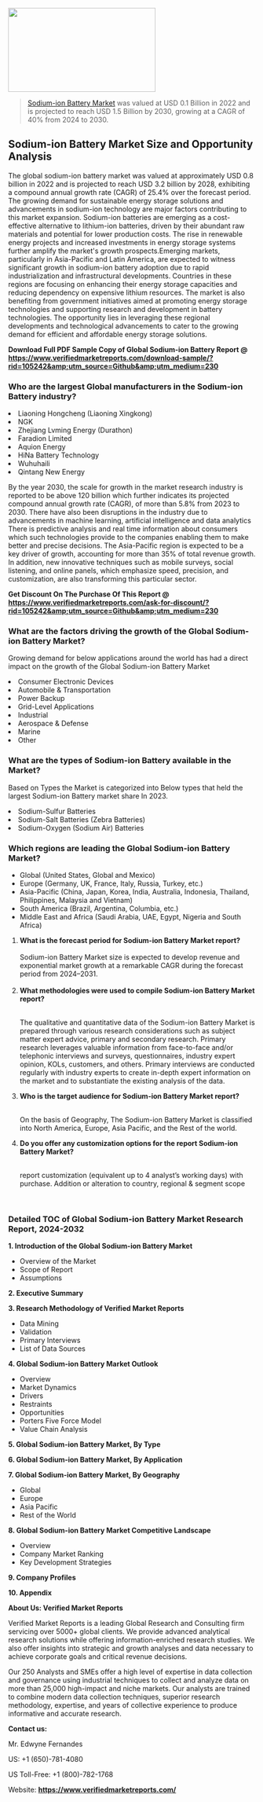 <img src="https://ffe5etoiles.com/wp-content/uploads/2024/12/MST1-300x171.png" alt="" width="300" height="171" class="alignnone size-medium wp-image-20088" /><blockquote><p><p><a href="https://www.verifiedmarketreports.com/download-sample/?rid=105242&utm_source=Github&utm_medium=230" target="_blank">Sodium-ion Battery Market</a> was valued at USD 0.1 Billion in 2022 and is projected to reach USD 1.5 Billion by 2030, growing at a CAGR of 40% from 2024 to 2030.</p></blockquote><p><h2>Sodium-ion Battery Market Size and Opportunity Analysis</h2>The global sodium-ion battery market was valued at approximately USD 0.8 billion in 2022 and is projected to reach USD 3.2 billion by 2028, exhibiting a compound annual growth rate (CAGR) of 25.4% over the forecast period. The growing demand for sustainable energy storage solutions and advancements in sodium-ion technology are major factors contributing to this market expansion. Sodium-ion batteries are emerging as a cost-effective alternative to lithium-ion batteries, driven by their abundant raw materials and potential for lower production costs. The rise in renewable energy projects and increased investments in energy storage systems further amplify the market's growth prospects.Emerging markets, particularly in Asia-Pacific and Latin America, are expected to witness significant growth in sodium-ion battery adoption due to rapid industrialization and infrastructural developments. Countries in these regions are focusing on enhancing their energy storage capacities and reducing dependency on expensive lithium resources. The market is also benefiting from government initiatives aimed at promoting energy storage technologies and supporting research and development in battery technologies. The opportunity lies in leveraging these regional developments and technological advancements to cater to the growing demand for efficient and affordable energy storage solutions.</p><p class=""><strong>Download Full PDF Sample Copy of Global Sodium-ion Battery Report @ <a href="https://www.verifiedmarketreports.com/download-sample/?rid=105242&amp;utm_source=Github&amp;utm_medium=230" target="_blank">https://www.verifiedmarketreports.com/download-sample/?rid=105242&amp;utm_source=Github&amp;utm_medium=230</a></strong></p><h3 id="" class="">Who are the largest Global manufacturers in the Sodium-ion Battery industry?</h3><p><li>Liaoning Hongcheng (Liaoning Xingkong)</li><li> NGK</li><li> Zhejiang Lvming Energy (Durathon)</li><li> Faradion Limited</li><li> Aquion Energy</li><li> HiNa Battery Technology</li><li> Wuhuhaili</li><li> Qintang New Energy</li></p><div class=""><div class="" dir="" data-message-author-role="" data-message-id="" data-message-model-slug=""><div class=""><div class=""><div class=""><div class="" dir="" data-message-author-role="" data-message-id="" data-message-model-slug=""><div class=""><div class=""><p>By the year 2030, the scale for growth in the market research industry is reported to be above 120 billion which further indicates its projected compound annual growth rate (CAGR), of more than 5.8% from 2023 to 2030. There have also been disruptions in the industry due to advancements in machine learning, artificial intelligence and data analytics There is predictive analysis and real time information about consumers which such technologies provide to the companies enabling them to make better and precise decisions. The Asia-Pacific region is expected to be a key driver of growth, accounting for more than 35% of total revenue growth. In addition, new innovative techniques such as mobile surveys, social listening, and online panels, which emphasize speed, precision, and customization, are also transforming this particular sector.</p><p><strong>Get Discount On The Purchase Of This Report @&nbsp; <a href="https://www.verifiedmarketreports.com/ask-for-discount/?rid=105242&amp;utm_source=Github&amp;utm_medium=230" target="_blank">https://www.verifiedmarketreports.com/ask-for-discount/?rid=105242&amp;utm_source=Github&amp;utm_medium=230</a></strong></p></div></div></div></div></div></div></div></div><h3 id="" class="">What are the factors driving the growth of the Global Sodium-ion Battery Market?</h3><p id="" class="">Growing demand for below applications around the world has had a direct impact on the growth of the Global Sodium-ion Battery Market</p><p id="" class=""><li>Consumer Electronic Devices</li><li> Automobile & Transportation</li><li> Power Backup</li><li> Grid-Level Applications</li><li> Industrial</li><li> Aerospace & Defense</li><li> Marine</li><li> Other</li></p><h3 id="" class="">What are the types of Sodium-ion Battery available in the Market?</h3><p id="" class="">Based on Types the Market is categorized into Below types that held the largest Sodium-ion Battery market share In 2023.</p><p id="" class=""><li>Sodium-Sulfur Batteries</li><li> Sodium-Salt Batteries (Zebra Batteries)</li><li> Sodium-Oxygen (Sodium Air) Batteries</li></p><h3 id="" class="">Which regions are leading the Global Sodium-ion Battery Market?</h3><ul><li>Global (United States, Global and Mexico)</li><li>Europe (Germany, UK, France, Italy, Russia, Turkey, etc.)</li><li>Asia-Pacific (China, Japan, Korea, India, Australia, Indonesia, Thailand, Philippines, Malaysia and Vietnam)</li><li>South America (Brazil, Argentina, Columbia, etc.)</li><li>Middle East and Africa (Saudi Arabia, UAE, Egypt, Nigeria and South Africa)</li></ul><p><ol><li><strong>What is the forecast period for Sodium-ion Battery Market report?<br /></strong><br /><span data-sheets-root="1" data-sheets-value="{&quot;1&quot;:2,&quot;2&quot;:&quot;XXXX size is expected to develop revenue and exponential market growth at a remarkable CAGR during the forecast period from 2024&ndash;2030.&quot;}" data-sheets-userformat="{&quot;2&quot;:12674,&quot;4&quot;:{&quot;1&quot;:2,&quot;2&quot;:16776960},&quot;10&quot;:2,&quot;11&quot;:0,&quot;15&quot;:&quot;Arial&quot;,&quot;16&quot;:12}">Sodium-ion Battery Market size is expected to develop revenue and exponential market growth at a remarkable CAGR during the forecast period from 2024&ndash;2031.</span><br /><br /></li><li><strong>What methodologies were used to compile Sodium-ion Battery Market report?<br /><br /></strong><p>The qualitative and quantitative data of the&nbsp;Sodium-ion Battery Market is prepared through various research considerations such as subject matter expert advice, primary and secondary research. Primary research leverages valuable information from face-to-face and/or telephonic interviews and surveys, questionnaires, industry expert opinion, KOLs, customers, and others. Primary interviews are conducted regularly with industry experts to create in-depth expert information on the market and to substantiate the existing analysis of the data.&nbsp;</p></li><li><strong>Who is the target audience for Sodium-ion Battery Market report?<br /><br /></strong><p>On the basis of Geography, The&nbsp;Sodium-ion Battery Market is classified into North America, Europe, Asia Pacific, and the Rest of the world.</p></li><li><strong>Do you offer any customization options for the report Sodium-ion Battery Market?<br /><br /></strong><p>report customization (equivalent up to 4 analyst&rsquo;s working days) with purchase. Addition or alteration to country, regional &amp; segment scope</p><p>&nbsp;</p></li></ol></p><h3 id="" class="">Detailed TOC of Global Sodium-ion Battery Market Research Report, 2024-2032</h3><p id="" class=""><strong>1. Introduction of the Global Sodium-ion Battery Market</strong></p><ul><li>Overview of the Market</li><li>Scope of Report</li><li>Assumptions</li></ul><p id="" class=""><strong>2. Executive Summary</strong></p><p id="" class=""><strong>3. Research Methodology of&nbsp;Verified Market Reports</strong></p><ul><li>Data Mining</li><li>Validation</li><li>Primary Interviews</li><li>List of Data Sources</li></ul><p id="" class=""><strong>4. Global Sodium-ion Battery Market Outlook</strong></p><ul><li>Overview</li><li>Market Dynamics</li><li>Drivers</li><li>Restraints</li><li>Opportunities</li><li>Porters Five Force Model</li><li>Value Chain Analysis</li></ul><p id="" class=""><strong>5. Global Sodium-ion Battery Market, By&nbsp;Type</strong></p><p id="" class=""><strong>6. Global Sodium-ion Battery Market, By Application</strong></p><p id="" class=""><strong>7. Global Sodium-ion Battery Market, By Geography</strong></p><ul><li>Global</li><li>Europe</li><li>Asia Pacific</li><li>Rest of the World</li></ul><p id="" class=""><strong>8. Global Sodium-ion Battery Market Competitive Landscape</strong></p><ul><li>Overview</li><li>Company Market Ranking</li><li>Key Development Strategies</li></ul><p id="" class=""><strong>9. Company Profiles</strong></p><p id="" class=""><strong>10. Appendix</strong></p><p id="" class=""><strong>About Us: Verified Market Reports</strong></p><p id="" class="">Verified Market Reports is a leading Global Research and Consulting firm servicing over 5000+ global clients. We provide advanced analytical research solutions while offering information-enriched research studies. We also offer insights into strategic and growth analyses and data necessary to achieve corporate goals and critical revenue decisions.</p><p id="" class="">Our 250 Analysts and SMEs offer a high level of expertise in data collection and governance using industrial techniques to collect and analyze data on more than 25,000 high-impact and niche markets. Our analysts are trained to combine modern data collection techniques, superior research methodology, expertise, and years of collective experience to produce informative and accurate research.</p><p id="" class=""><strong>Contact us:</strong></p><p id="" class="">Mr. Edwyne Fernandes</p><p id="" class="">US: +1 (650)-781-4080</p><p id="" class="">US Toll-Free: +1 (800)-782-1768</p><p id="" class="">Website: <a target="" data-test-app-aware-link=""><strong>https://www.verifiedmarketreports.com/</strong></a></p>
